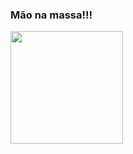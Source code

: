 ### Mão na massa!!!

<div>
  <img height="180em" src=" https://github-readme-stats.vercel.app/api?username=Ricardo200021&show_icons=false=dracula&include_all_commits=true&count_private=true">
</div>
